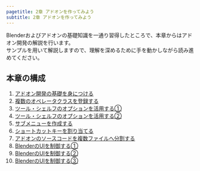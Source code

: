 ```yaml
---
pagetitle: 2章 アドオンを作ってみよう
subtitle: 2章 アドオンを作ってみよう
---
```


Blenderおよびアドオンの基礎知識を一通り習得したところで、本章からはアドオン開発の解説を行います。  
サンプルを用いて解説しますので、理解を深めるために手を動かしながら読み進めてください。


## 本章の構成

1. [アドオン開発の基礎を身につける](01_Basic_of_Add-on_Development.html)
2. [複数のオペレータクラスを登録する](02_Register_Multiple_Operation_Classes.html)
3. [ツール・シェルフのオプションを活用する①](03_Use_Property_on_Tool_Shelf_1.html)
4. [ツール・シェルフのオプションを活用する②](04_Use_Property_on_Tool_Shelf_2.html)
5. [サブメニューを作成する](05_Create_Sub-menu.html)
6. [ショートカットキーを割り当てる](06_Allocate_Shortcut_Keys.html)
7. [アドオンのソースコードを複数ファイルへ分割する](07_Divide_Add-on_Source_into_Multiple_Files.html)
8. [BlenderのUIを制御する①](08_Control_Blender_UI_1.html)
9. [BlenderのUIを制御する②](09_Control_Blender_UI_2.html)
10. [BlenderのUIを制御する③](10_Control_Blender_UI_3.html)
